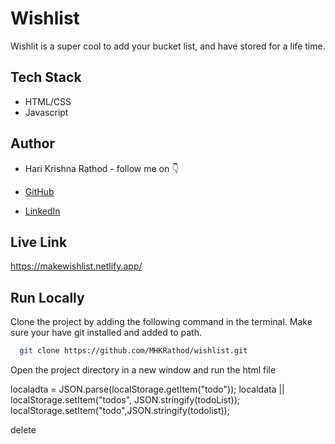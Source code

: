 
# Wishlist

Wishlit is a super cool to add your bucket list, and have stored for a life time.


## Tech Stack

- HTML/CSS
- Javascript


## Author

-   Hari Krishna Rathod - follow me on 👇

-   [GitHub](https://www.github.com/MHKRathod)
-   [LinkedIn](https://www.linkedin.com/in/hari-krishna-rathod-8414b6204/)


## Live Link

https://makewishlist.netlify.app/


## Run Locally

Clone the project by adding the following command in the terminal.
Make sure your have git installed and added to path.

```bash
  git clone https://github.com/MHKRathod/wishlist.git
```

Open the project directory in a new window and run the html file

localadta = JSON.parse(localStorage.getItem("todo"));
 localdata ||
 localStorage.setItem("todos", JSON.stringify(todoList));
 localStorage.setItem("todo",JSON.stringify(todolist));




 <span class="material-symbols-outlined">
delete
</span>